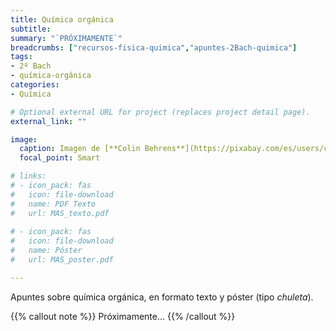 ```yaml
---
title: Química orgánica
subtitle: 
summary: "`PRÓXIMAMENTE`"
breadcrumbs: ["recursos-fisica-quimica","apuntes-2Bach-quimica"]
tags:
- 2º Bach
- química-orgánica
categories:
- Química

# Optional external URL for project (replaces project detail page).
external_link: ""

image:
  caption: Imagen de [**Colin Behrens**](https://pixabay.com/es/users/colin00b-346653/) en [Pixabay](https://pixabay.com/es/)
  focal_point: Smart

# links:
# - icon_pack: fas
#   icon: file-download
#   name: PDF Texto
#   url: MAS_texto.pdf
  
# - icon_pack: fas
#   icon: file-download
#   name: Póster
#   url: MAS_poster.pdf

---
```


Apuntes sobre química orgánica, en formato texto y póster (tipo _chuleta_).

{{% callout note %}}
Próximamente...
{{% /callout %}}